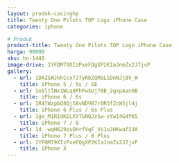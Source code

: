 ```yaml
---
layout: produk-casinghp
title: Twenty One Pilots TOP Logo iPhone Case
categories: iphone

# Produk
product-title: Twenty One Pilots TOP Logo iPhone Case
harga: 90000
sku: hn-1448
image-drive: 1YFQM79XIzPxeFQgXP2KIaJnmZx2J7jvP
gallery:
  - url: 1DAZSWJkhCcx7J7yRbZQMaLSDnNJjBV_W
    title: iPhone 5 / 5s / SE
  - url: 1oSltlNx1WLq8PhFwSUj70B_2gxpAan0B
    title: iPhone 6 / 6s
  - url: 1R4lWzpbQ8Qj5AvND907r0R5fZcWSjl4j
    title: iPhone 6 Plus / 6s Plus
  - url: 1gx_M1RIdKELXYTSNQJz5w-sYwI4GdfK5
    title: iPhone 7 / 8
  - url: 1d_-wqH629zuOHrfVqF_Vs1uJHKwafI3A
    title: iPhone 7 Plus / 8 Plus
  - url: 1YFQM79XIzPxeFQgXP2KIaJnmZx2J7jvP
    title: iPhone X
---
```

